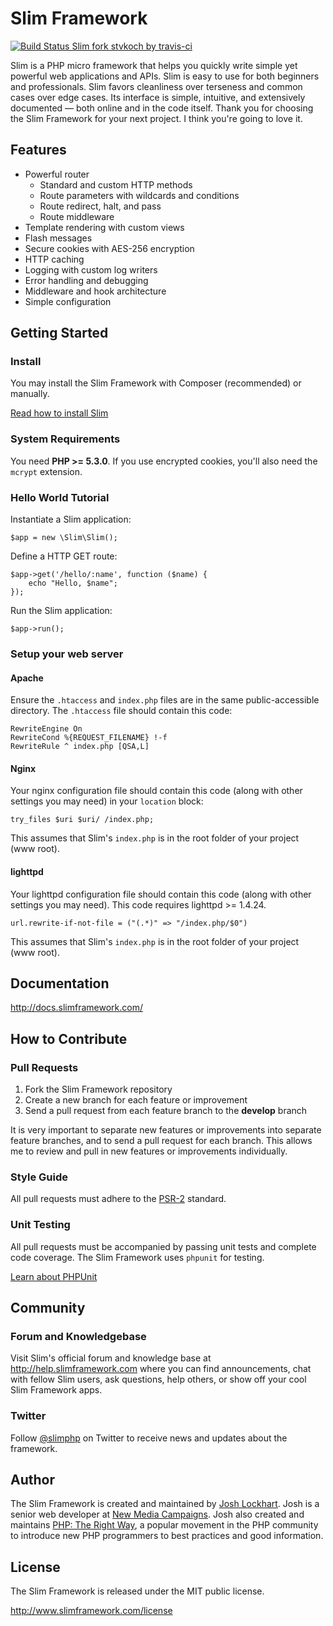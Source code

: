# Slim Framework

[![Build Status Slim fork stvkoch by travis-ci](https://api.travis-ci.org/stvkoch/Slim.png)](http://travis-ci.org/stvkoch/Slim)

Slim is a PHP micro framework that helps you quickly write simple yet powerful web applications and APIs.
Slim is easy to use for both beginners and professionals. Slim favors cleanliness over terseness and common cases
over edge cases. Its interface is simple, intuitive, and extensively documented — both online and in the code itself.
Thank you for choosing the Slim Framework for your next project. I think you're going to love it.

## Features

* Powerful router
    * Standard and custom HTTP methods
    * Route parameters with wildcards and conditions
    * Route redirect, halt, and pass
    * Route middleware
* Template rendering with custom views
* Flash messages
* Secure cookies with AES-256 encryption
* HTTP caching
* Logging with custom log writers
* Error handling and debugging
* Middleware and hook architecture
* Simple configuration

## Getting Started

### Install

You may install the Slim Framework with Composer (recommended) or manually.

[Read how to install Slim](http://docs.slimframework.com/pages/getting-started-install)

### System Requirements

You need **PHP >= 5.3.0**. If you use encrypted cookies, you'll also need the `mcrypt` extension.

### Hello World Tutorial

Instantiate a Slim application:

    $app = new \Slim\Slim();

Define a HTTP GET route:

    $app->get('/hello/:name', function ($name) {
        echo "Hello, $name";
    });

Run the Slim application:

    $app->run();

### Setup your web server

#### Apache

Ensure the `.htaccess` and `index.php` files are in the same public-accessible directory. The `.htaccess` file
should contain this code:

    RewriteEngine On
    RewriteCond %{REQUEST_FILENAME} !-f
    RewriteRule ^ index.php [QSA,L]

#### Nginx

Your nginx configuration file should contain this code (along with other settings you may need) in your `location` block:

    try_files $uri $uri/ /index.php;

This assumes that Slim's `index.php` is in the root folder of your project (www root).

#### lighttpd ####

Your lighttpd configuration file should contain this code (along with other settings you may need). This code requires
lighttpd >= 1.4.24.

    url.rewrite-if-not-file = ("(.*)" => "/index.php/$0")

This assumes that Slim's `index.php` is in the root folder of your project (www root).

## Documentation

<http://docs.slimframework.com/>

## How to Contribute

### Pull Requests

1. Fork the Slim Framework repository
2. Create a new branch for each feature or improvement
3. Send a pull request from each feature branch to the **develop** branch

It is very important to separate new features or improvements into separate feature branches, and to send a pull
request for each branch. This allows me to review and pull in new features or improvements individually.

### Style Guide

All pull requests must adhere to the [PSR-2](https://github.com/php-fig/fig-standards/blob/master/accepted/PSR-2-coding-style-guide.md) standard.

### Unit Testing

All pull requests must be accompanied by passing unit tests and complete code coverage. The Slim Framework uses
`phpunit` for testing.

[Learn about PHPUnit](https://github.com/sebastianbergmann/phpunit/)

## Community

### Forum and Knowledgebase

Visit Slim's official forum and knowledge base at <http://help.slimframework.com> where you can find announcements,
chat with fellow Slim users, ask questions, help others, or show off your cool Slim Framework apps.

### Twitter

Follow [@slimphp](http://www.twitter.com/slimphp) on Twitter to receive news and updates about the framework.

## Author

The Slim Framework is created and maintained by [Josh Lockhart](https://www.joshlockhart.com). Josh is a senior
web developer at [New Media Campaigns](http://www.newmediacampaigns.com/). Josh also created and maintains
[PHP: The Right Way](http://www.phptherightway.com/), a popular movement in the PHP community to introduce new
PHP programmers to best practices and good information.

## License

The Slim Framework is released under the MIT public license.

<http://www.slimframework.com/license>
